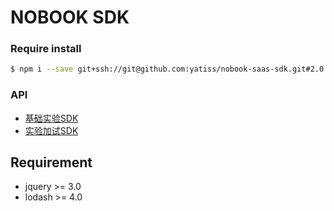 # NOBOOK SDK
### Require install
```bash
$ npm i --save git+ssh://git@github.com:yatiss/nobook-saas-sdk.git#2.0.1
```

### API
* [基础实验SDK](nobook/lab/README.md)
* [实验加试SDK](nobook/additional/README.md)

## Requirement
* jquery >= 3.0
* lodash >= 4.0